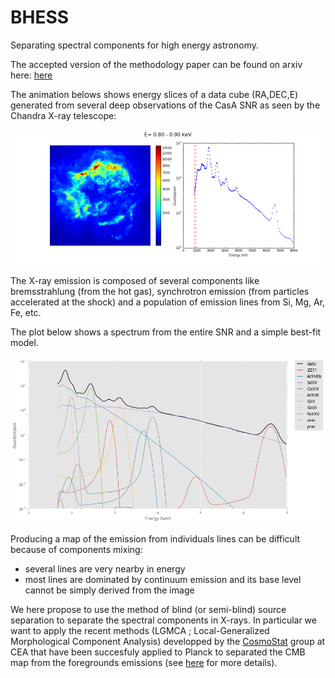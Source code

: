 # BHESS
Separating spectral components for high energy astronomy.

The accepted version of the methodology paper can be found on arxiv here: [here](https://arxiv.org/abs/1905.10175)

The animation belows shows energy slices of a data cube (RA,DEC,E) generated from several deep observations of the CasA SNR as seen by the Chandra X-ray telescope:

![](CasA_movie.gif)


The X-ray emission is composed of several components like bremsstrahlung (from the hot gas), synchrotron emission (from particles accelerated at the shock) and a population of emission lines from Si, Mg, Ar, Fe, etc.

The plot below shows a spectrum from the entire SNR and a simple best-fit model.

![](Spectral_model.png)

Producing a map of the emission from individuals lines can be difficult because of components mixing:
- several lines are very nearby in energy
- most lines are dominated by continuum emission and its base level cannot be simply derived from the image

We here propose to use the method of blind (or semi-blind) source separation to separate the spectral components in X-rays. 
In particular we want to apply the recent methods (LGMCA ; Local-Generalized Morphological Component Analysis) developped by the [CosmoStat](http://www.cosmostat.org/) group at CEA that have been succesfuly applied to Planck to separated the CMB map from the foregrounds emissions (see [here](http://www.cosmostat.org/research/cmb/planck_wpr2/) for more details).
